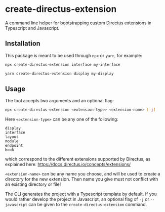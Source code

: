 # create-directus-extension

A command line helper for bootstrapping custom Directus extensions in Typescript and Javascript.

## Installation

This package is meant to be used through `npx` or `yarn`, for example:

```bash
npx create-directus-extension interface my-interface
```

```bash
yarn create-directus-extension display my-display
```

## Usage

The tool accepts two arguments and an optional flag:

```bash
npx create-directus-extension <extension-type> <extension-name> [-j]
```

Here `<extension-type>` can be any one of the following:

```
display
interface
layout
module
endpoint
hook
```

which correspond to the different extensions supported by Directus, as explained here: https://docs.directus.io/concepts/extensions/

`<extension-name>` can be any name you choose, and will be used to create a directory for the new extension. Then name you give must not conflict with an existing directory or file!

The CLI generates the project with a Typescript template by default. If you would rather develop the project in Javascript, an optional flag of `-j` or `--javascript` can be given to the `create-directus-extension` command.

